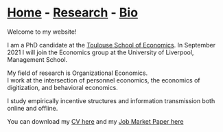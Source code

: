 # [Home](./index.html)  -  [Research](./research.html) - [Bio](./bio.html)

Welcome to my website!

I am a PhD candidate at the [Toulouse School of Economics](https://www.tse-fr.eu/). In September 2021 I will join the Economics group at the University of Liverpool, Management School.

My field of research is Organizational Economics.  
I work at the intersection of personnel economics, the economics of digitization, and behavioral economics.

I study empirically incentive structures and information transmission both online and offline.

You can download my [CV here](./CV.pdf) and my [Job Market Paper here](./JMP.pdf) 
